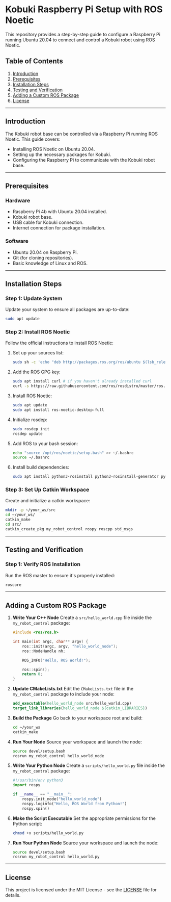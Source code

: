 # Kobuki Raspberry Pi Setup with ROS Noetic

This repository provides a step-by-step guide to configure a Raspberry Pi running Ubuntu 20.04 to connect and control a Kobuki robot using ROS Noetic.

## Table of Contents
1. [Introduction](#introduction)
2. [Prerequisites](#prerequisites)
3. [Installation Steps](#installation-steps)
4. [Testing and Verification](#testing-and-verification)
5. [Adding a Custom ROS Package](#adding-a-custom-ros-package)
6. [License](#license)

---

## Introduction

The Kobuki robot base can be controlled via a Raspberry Pi running ROS Noetic. This guide covers:
- Installing ROS Noetic on Ubuntu 20.04.
- Setting up the necessary packages for Kobuki.
- Configuring the Raspberry Pi to communicate with the Kobuki robot base.

---

## Prerequisites

### Hardware
- Raspberry Pi 4b with Ubuntu 20.04 installed.
- Kobuki robot base.
- USB cable for Kobuki connection.
- Internet connection for package installation.

### Software
- Ubuntu 20.04 on Raspberry Pi.
- Git (for cloning repositories).
- Basic knowledge of Linux and ROS.

---

## Installation Steps

### Step 1: Update System
Update your system to ensure all packages are up-to-date:
```bash
sudo apt update
```

### Step 2: Install ROS Noetic
Follow the official instructions to install ROS Noetic:
1. Set up your sources list:
   ```bash
   sudo sh -c 'echo "deb http://packages.ros.org/ros/ubuntu $(lsb_release -sc) main" > /etc/apt/sources.list.d/ros-latest.list'
   ```

2. Add the ROS GPG key:
   ```bash
   sudo apt install curl # if you haven't already installed curl
   curl -s https://raw.githubusercontent.com/ros/rosdistro/master/ros.asc | sudo apt-key add -
   ```

3. Install ROS Noetic:
   ```bash
   sudo apt update
   sudo apt install ros-noetic-desktop-full
   ```

4. Initialize rosdep:
   ```bash
   sudo rosdep init
   rosdep update
   ```

5. Add ROS to your bash session:
   ```bash
   echo "source /opt/ros/noetic/setup.bash" >> ~/.bashrc
   source ~/.bashrc
   ```

6. Install build dependencies:
   ```bash
   sudo apt install python3-rosinstall python3-rosinstall-generator python3-wstool build-essential
   ```

### Step 3: Set Up Catkin Workspace
Create and initialize a catkin workspace:
```bash
mkdir -p ~/your_ws/src
cd ~/your_ws/
catkin_make
cd src/
catkin_create_pkg my_robot_control rospy roscpp std_msgs
```

---

## Testing and Verification

### Step 1: Verify ROS Installation
Run the ROS master to ensure it's properly installed:
```bash
roscore
```

---

## Adding a Custom ROS Package

1. **Write Your C++ Node**
   Create a `src/hello_world.cpp` file inside the `my_robot_control` package:
   ```cpp
   #include <ros/ros.h>

   int main(int argc, char** argv) {
       ros::init(argc, argv, "hello_world_node");
       ros::NodeHandle nh;

       ROS_INFO("Hello, ROS World!");

       ros::spin();
       return 0;
   }
   ```

2. **Update CMakeLists.txt**
   Edit the `CMakeLists.txt` file in the `my_robot_control` package to include your node:
   ```cmake
   add_executable(hello_world_node src/hello_world.cpp)
   target_link_libraries(hello_world_node ${catkin_LIBRARIES})
   ```

3. **Build the Package**
   Go back to your workspace root and build:
   ```bash
   cd ~/your_ws
   catkin_make
   ```

4. **Run Your Node**
   Source your workspace and launch the node:
   ```bash
   source devel/setup.bash
   rosrun my_robot_control hello_world_node
   ```
5. **Write Your Python Node**
   Create a `scripts/hello_world.py` file inside the `my_robot_control` package:
   ```python
   #!/usr/bin/env python3
   import rospy

   if __name__ == "__main__":
       rospy.init_node("hello_world_node")
       rospy.loginfo("Hello, ROS World from Python!")
       rospy.spin()
   ```

6. **Make the Script Executable**
   Set the appropriate permissions for the Python script:
   ```bash
   chmod +x scripts/hello_world.py
   ```

7. **Run Your Python Node**
   Source your workspace and launch the node:
   ```bash
   source devel/setup.bash
   rosrun my_robot_control hello_world.py
   ```
---

## License

This project is licensed under the MIT License - see the [LICENSE](LICENSE) file for details.
